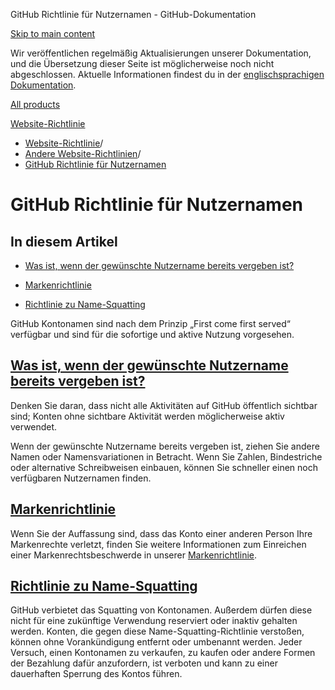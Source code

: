 GitHub Richtlinie für Nutzernamen - GitHub-Dokumentation

[Skip to main content](#main-content)

Wir veröffentlichen regelmäßig Aktualisierungen unserer Dokumentation, und die Übersetzung dieser Seite ist möglicherweise noch nicht abgeschlossen. Aktuelle Informationen findest du in der [englischsprachigen Dokumentation](/en).

[All products](/de)

[Website-Richtlinie](/de/site-policy)

* [Website-Richtlinie](/de/site-policy)/
* [Andere Website-Richtlinien](/de/site-policy/other-site-policies)/
* [GitHub Richtlinie für Nutzernamen](/de/site-policy/other-site-policies/github-username-policy)

GitHub Richtlinie für Nutzernamen
==========

In diesem Artikel
----------

* [Was ist, wenn der gewünschte Nutzername bereits vergeben ist?](#what-if-the-username-i-want-is-already-taken)

* [Markenrichtlinie](#trademark-policy)

* [Richtlinie zu Name-Squatting](#name-squatting-policy)

GitHub Kontonamen sind nach dem Prinzip „First come first served“ verfügbar und sind für die sofortige und aktive Nutzung vorgesehen.

[Was ist, wenn der gewünschte Nutzername bereits vergeben ist?](#what-if-the-username-i-want-is-already-taken)
----------

Denken Sie daran, dass nicht alle Aktivitäten auf GitHub öffentlich sichtbar sind; Konten ohne sichtbare Aktivität werden möglicherweise aktiv verwendet.

Wenn der gewünschte Nutzername bereits vergeben ist, ziehen Sie andere Namen oder Namensvariationen in Betracht. Wenn Sie Zahlen, Bindestriche oder alternative Schreibweisen einbauen, können Sie schneller einen noch verfügbaren Nutzernamen finden.

[Markenrichtlinie](#trademark-policy)
----------

Wenn Sie der Auffassung sind, dass das Konto einer anderen Person Ihre Markenrechte verletzt, finden Sie weitere Informationen zum Einreichen einer Markenrechtsbeschwerde in unserer [Markenrichtlinie](/de/site-policy/content-removal-policies/github-trademark-policy).

[Richtlinie zu Name-Squatting](#name-squatting-policy)
----------

GitHub verbietet das Squatting von Kontonamen. Außerdem dürfen diese nicht für eine zukünftige Verwendung reserviert oder inaktiv gehalten werden. Konten, die gegen diese Name-Squatting-Richtlinie verstoßen, können ohne Vorankündigung entfernt oder umbenannt werden. Jeder Versuch, einen Kontonamen zu verkaufen, zu kaufen oder andere Formen der Bezahlung dafür anzufordern, ist verboten und kann zu einer dauerhaften Sperrung des Kontos führen.
